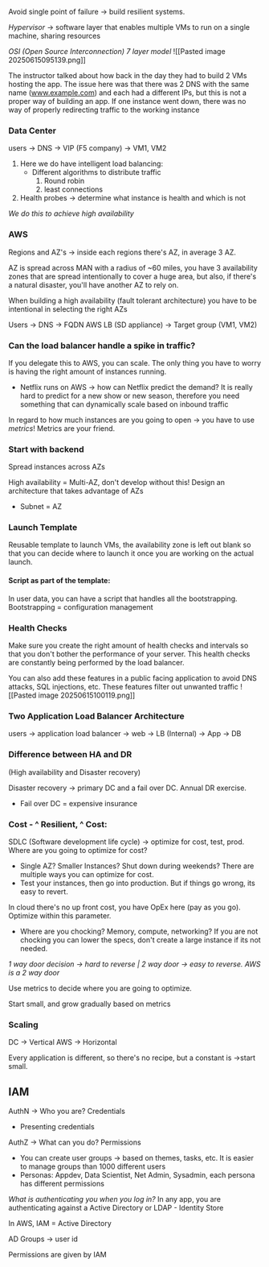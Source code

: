 Avoid single point of failure -> build resilient systems. 

*Hypervisor* -> software layer that enables multiple VMs to run on a single machine, sharing resources

*OSI (Open Source Interconnection) 7 layer model* 
![[Pasted image 20250615095139.png]]

The instructor talked about how back in the day they had to build 2 VMs hosting the app. The issue here was that there was 2 DNS with the same name (www.example.com) and each had a different IPs, but this is not a proper way of building an app. If one instance went down, there was no way of properly redirecting traffic to the working instance 

### Data Center 

users -> DNS -> VIP (F5 company) -> VM1, VM2
1. Here we do have intelligent load balancing:
	- Different algorithms to distribute traffic
		1. Round robin
		2. least connections 
2. Health probes -> determine what instance is health and which is not 

*We do this to achieve high availability*

### AWS

Regions and AZ's -> inside each regions there's AZ, in average 3 AZ.

AZ is spread across MAN with a radius of ~60 miles, you have 3 availability zones that are spread intentionally to cover a huge area, but also, if there's a natural disaster, you'll have another AZ to rely on. 

When building a high availability (fault tolerant architecture) you have to be intentional in selecting the right AZs

Users -> DNS -> FQDN AWS LB (SD appliance) -> Target group (VM1, VM2)


### Can the load balancer handle a spike in traffic? 
If you delegate this to AWS, you can scale. The only thing you have to worry is having the right amount of instances running.  
- Netflix runs on AWS -> how can Netflix predict the demand? It is really hard to predict for a new show or new season, therefore you need something that can dynamically scale based on inbound traffic 

In regard to how much instances are you going to open -> you have to use *metrics*! Metrics are your friend. 

### Start with backend
Spread instances across AZs

High availability = Multi-AZ, don't develop without this! Design an architecture that takes advantage of AZs
- Subnet = AZ 

### Launch Template 
Reusable template to launch VMs, the availability zone is left out blank so that you can decide where to launch it once you are working on the actual launch.

#### Script as part of the template:
In user data, you can have a script that handles all the bootstrapping.
Bootstrapping = configuration management 

### Health Checks
Make sure you create the right amount of health checks and intervals so that you don't bother the performance of your server. This health checks are constantly being performed by the load balancer. 

You can also add these features in a public facing application to avoid DNS attacks, SQL injections, etc. These features filter out unwanted traffic
![[Pasted image 20250615100119.png]]
### Two Application Load Balancer Architecture

users -> application load balancer -> web -> LB (Internal) -> App -> DB 

### Difference between HA and DR 

(High availability and Disaster recovery)

Disaster recovery -> primary DC and a fail over DC. Annual DR exercise.
- Fail over DC = expensive insurance 
### Cost - ^ Resilient, ^ Cost:
SDLC (Software development life cycle) -> optimize for cost, test, prod. Where are you going to optimize for cost? 
- Single AZ? Smaller Instances? Shut down during weekends? There are multiple ways you can optimize for cost.
- Test your instances, then go into production. But if things go wrong, its easy to revert. 

In cloud there's no up front cost, you have OpEx here (pay as you go). Optimize within this parameter. 
- Where are you chocking? Memory, compute, networking? If you are not chocking you can lower the specs, don't create a large instance if its not needed. 

*1 way door decision -> hard to reverse | 2 way door -> easy to reverse. AWS is a 2 way door*

Use metrics to decide where you are going to optimize. 

Start small, and grow gradually based on metrics

### Scaling 

DC -> Vertical
AWS -> Horizontal


Every application is different, so there's no recipe, but a constant is ->start small. 

## IAM

AuthN -> Who you are? Credentials
- Presenting credentials 

AuthZ -> What can you do? Permissions 
- You can create user groups -> based on themes, tasks, etc. It is easier to manage groups than 1000 different users
- Personas: Appdev, Data Scientist, Net Admin, Sysadmin, each persona has different permissions 

*What is authenticating you when you log in?*
In any app, you are authenticating against a Active Directory or LDAP - Identity Store

In AWS, IAM = Active Directory 

AD Groups -> user id 

Permissions are given by IAM 